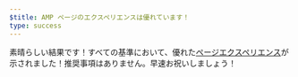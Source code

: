```yaml
---
$title: AMP ページのエクスペリエンスは優れています！
type: success
---
```


素晴らしい結果です！すべての基準において、優れた[ページエクスペリエンス](https://developers.google.com/search/docs/guides/page-experience?hl=ja)が示されました！推奨事項はありません。早速お祝いしましょう！
